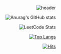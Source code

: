 <div align="end">

  ![header](https://capsule-render.vercel.app/api?type=transparent&color=auto&height=300&section=header&text=Joonior%20Programmer%20\(%20Joon%20\)&fontSize=65&fontColor=868686)
  
  ![Anurag's GitHub stats](https://github-readme-stats.vercel.app/api?username=Joonior-Programmer&show_icons=true&theme=dark)

  ![LeetCode Stats](https://leetcard.jacoblin.cool/Joonior-Programmer?theme=dark&font=Andika)

  [![Top Langs](https://github-readme-stats.vercel.app/api/top-langs/?username=Joonior-Programmer&layout=compact&theme=dark&langs_count=8)](https://github.com/anuraghazra/github-readme-stats)

  [![Hits](https://hits.seeyoufarm.com/api/count/incr/badge.svg?url=https%3A%2F%2Fgithub.com%2FJoonior-Programmer&count_bg=%2379C83D&title_bg=%23555555&icon=&icon_color=%23E7E7E7&title=Visitor&edge_flat=false)](https://hits.seeyoufarm.com)

</div>

<!--
**Joonior-Programmer/Joonior-Programmer** is a ✨ _special_ ✨ repository because its `README.md` (this file) appears on your GitHub profile.

Here are some ideas to get you started:

- 🔭 I’m currently working on ...
- 🌱 I’m currently learning ...
- 👯 I’m looking to collaborate on ...
- 🤔 I’m looking for help with ...
- 💬 Ask me about ...
- 📫 How to reach me: ...
- 😄 Pronouns: ...
- ⚡ Fun fact: ...
-->
